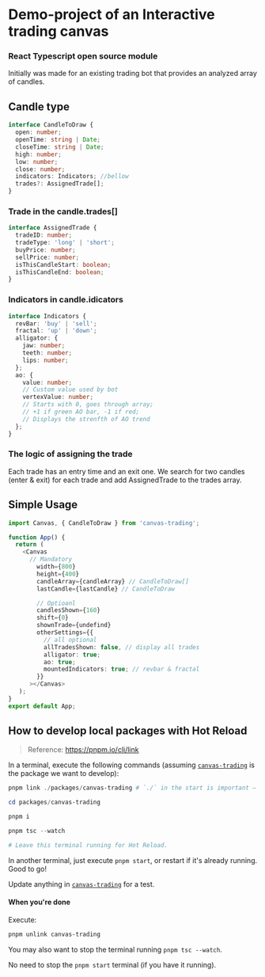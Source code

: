 ﻿# Demo-project of an Interactive trading canvas

### React Typescript open source module

Initially was made for an existing trading bot that provides an analyzed array of candles.

## Candle type

```typescript
interface CandleToDraw {
  open: number;
  openTime: string | Date;
  closeTime: string | Date;
  high: number;
  low: number;
  close: number;
  indicators: Indicators; //bellow
  trades?: AssignedTrade[];
}
```

### Trade in the candle.trades[]

```typescript
interface AssignedTrade {
  tradeID: number;
  tradeType: 'long' | 'short';
  buyPrice: number;
  sellPrice: number;
  isThisCandleStart: boolean;
  isThisCandleEnd: boolean;
}
```

### Indicators in candle.idicators

```typescript
interface Indicators {
  revBar: 'buy' | 'sell';
  fractal: 'up' | 'down';
  alligator: {
    jaw: number;
    teeth: number;
    lips: number;
  };
  ao: {
    value: number;
    // Custom value used by bot
    vertexValue: number;
    // Starts with 0, goes through array;
    // +1 if green AO bar, -1 if red;
    // Displays the strenfth of AO trend
  };
}
```

### The logic of assigning the trade

Each trade has an entry time and an exit one. We search for two candles (enter & exit) for each trade and add AssignedTrade to the trades array.

## Simple Usage

```typescript
import Canvas, { CandleToDraw } from 'canvas-trading';

function App() {
  return (
    <Canvas
      // Mandatory
        width={800}
        height={400}
        candleArray={candleArray} // CandleToDraw[]
        lastCandle={lastCandle} // CandleToDraw

        // Optioanl
        candlesShown={160}
        shift={0}
        shownTrade={undefind}
        otherSettings={{
          // all optional
          allTradesShown: false, // display all trades
          alligator: true;
          ao: true;
          mountedIndicators: true; // revbar & fractal
        }}
      ></Canvas>
   );
}
export default App;
```

## How to develop local packages with Hot Reload

> Reference: https://pnpm.io/cli/link

In a terminal, execute the following commands (assuming [`canvas-trading`][canvas-trading] is the package we want to develop):

```ps1
pnpm link ./packages/canvas-trading # `./` in the start is important — this is how `pnpm link` knows that it is a relative path.

cd packages/canvas-trading

pnpm i

pnpm tsc --watch

# Leave this terminal running for Hot Reload.
```

In another terminal, just execute `pnpm start`, or restart if it's already running. Good to go!

Update anything in [`canvas-trading`][canvas-trading] for a test.

#### When you're done

Execute:

```ps1
pnpm unlink canvas-trading
```

You may also want to stop the terminal running `pnpm tsc --watch`.

No need to stop the `pnpm start` terminal (if you have it running).

[canvas-trading]: ./packages/canvas-trading/
